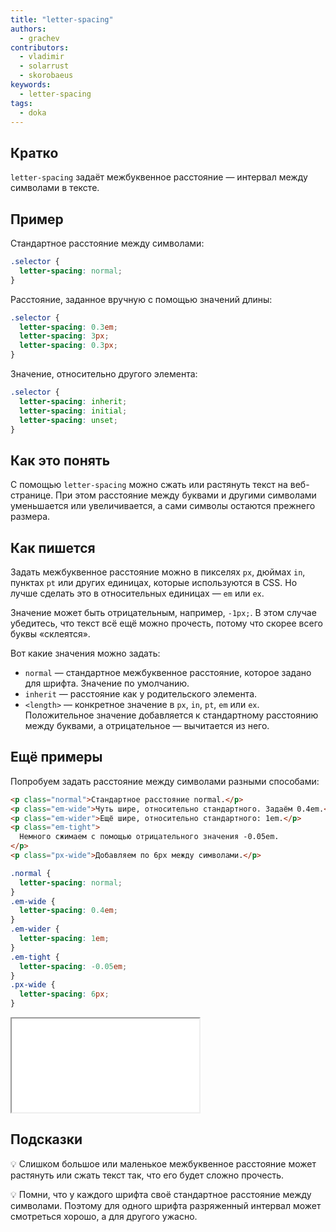 ```yaml
---
title: "letter-spacing"
authors:
  - grachev
contributors:
  - vladimir
  - solarrust
  - skorobaeus
keywords:
  - letter-spacing
tags:
  - doka
---
```


## Кратко

`letter-spacing` задаёт межбуквенное расстояние — интервал между символами в тексте.

## Пример

Стандартное расстояние между символами:

```css
.selector {
  letter-spacing: normal;
}
```

Расстояние, заданное вручную с помощью значений длины:

```css
.selector {
  letter-spacing: 0.3em;
  letter-spacing: 3px;
  letter-spacing: 0.3px;
}
```

Значение, относительно другого элемента:

```css
.selector {
  letter-spacing: inherit;
  letter-spacing: initial;
  letter-spacing: unset;
}
```

## Как это понять

С помощью `letter-spacing` можно сжать или растянуть текст на веб-странице. При этом расстояние между буквами и другими символами уменьшается или увеличивается, а сами символы остаются прежнего размера.

## Как пишется

Задать межбуквенное расстояние можно в пикселях `px`, дюймах `in`, пунктах `pt` или других единицах, которые используются в CSS. Но лучше сделать это в относительных единицах — `em` или `ex`.

Значение может быть отрицательным, например, `-1px;`. В этом случае убедитесь, что текст всё ещё можно прочесть, потому что скорее всего буквы «склеятся».

Вот какие значения можно задать:

- `normal` — стандартное межбуквенное расстояние, которое задано для шрифта. Значение по умолчанию.
- `inherit` — расстояние как у родительского элемента.
- `<length>` — конкретное значение в `px`, `in`, `pt`, `em` или `ex`. Положительное значение добавляется к стандартному расстоянию между буквами, а отрицательное — вычитается из него.

## Ещё примеры

Попробуем задать расстояние между символами разными способами:

```html
<p class="normal">Стандартное расстояние normal.</p>
<p class="em-wide">Чуть шире, относительно стандартного. Задаём 0.4em.</p>
<p class="em-wider">Ещё шире, относительно стандартного: 1em.</p>
<p class="em-tight">
  Немного сжимаем с помощью отрицательного значения -0.05em.
</p>
<p class="px-wide">Добавляем по 6px между символами.</p>
```

```css
.normal {
  letter-spacing: normal;
}
.em-wide {
  letter-spacing: 0.4em;
}
.em-wider {
  letter-spacing: 1em;
}
.em-tight {
  letter-spacing: -0.05em;
}
.px-wide {
  letter-spacing: 6px;
}
```

<iframe title="Межбуквенное расстояние — letter-spacing — Дока" src="demos/examples/"></iframe>

## Подсказки

💡 Слишком большое или маленькое межбуквенное расстояние может растянуть или сжать текст так, что его будет сложно прочесть.

💡 Помни, что у каждого шрифта своё стандартное расстояние между символами. Поэтому для одного шрифта разряженный интервал может смотреться хорошо, а для другого ужасно.
